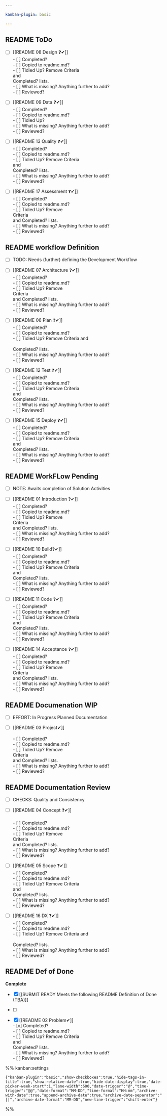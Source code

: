 ```yaml
---

kanban-plugin: basic

---
```


## README ToDo

- [ ] [[README 08 Design ❓✔]]<br>- [ ] Completed?<br>- [ ] Copied to readme.md?<br>- [ ] Tidied Up? Remove Criteria<br>        and<br> Completed? lists.<br>- [ ] What is missing? Anything further to add?<br>- [ ] Reviewed?
- [ ] [[README 09 Data ❓✔]]<br>- [ ] Completed?<br>- [ ] Copied to readme.md?<br>- [ ] Tidied Up?<br>- [ ] What is missing? Anything further to add?<br>- [ ] Reviewed?
- [ ] [[README 13 Quality ❓✔]]<br>- [ ] Completed?<br>- [ ] Copied to readme.md?<br>- [ ] Tidied Up? Remove Criteria<br>        and<br> Completed? lists.<br>- [ ] What is missing? Anything further to add?<br>- [ ] Reviewed?
- [ ] [[README 17 Assessment ❓✔]]<br>- [ ] Completed?<br>- [ ] Copied to readme.md?<br>- [ ] Tidied Up? Remove<br>        Criteria<br> and Completed? lists.<br>- [ ] What is missing? Anything further to add?<br>- [ ] Reviewed?


## README workflow Definition

- [ ] TODO: Needs (further) defining the Development Workflow
- [ ] [[README 07 Architecture ❓✔]]<br>- [ ] Completed?<br>- [ ] Copied to readme.md?<br>- [ ] Tidied Up? Remove<br>        Criteria<br> and Completed? lists.<br>- [ ] What is missing? Anything further to add?<br>- [ ] Reviewed?
- [ ] [[README 06 Plan ❓✔]]<br>- [ ] Completed?<br>- [ ] Copied to readme.md?<br>- [ ] Tidied Up? Remove Criteria and<br><br>        Completed? lists.<br>- [ ] What is missing? Anything further to add?<br>- [ ] Reviewed?
- [ ] [[README 12 Test ❓✔]]<br>- [ ] Completed?<br>- [ ] Copied to readme.md?<br>- [ ] Tidied Up? Remove Criteria<br>        and<br> Completed? lists.<br>- [ ] What is missing? Anything further to add?<br>- [ ] Reviewed?
- [ ] [[README 15 Deploy ❓✔]]<br>- [ ] Completed?<br>- [ ] Copied to readme.md?<br>- [ ] Tidied Up? Remove Criteria<br>        and<br> Completed? lists.<br>- [ ] What is missing? Anything further to add?<br>- [ ] Reviewed?


## README WorkFLow Pending

- [ ] NOTE: Awaits completion of Solution Activities
- [ ] [[README 01 Introduction ❓✔]]<br>- [ ] Completed?<br>- [ ] Copied to readme.md?<br>- [ ] Tidied Up? Remove<br>        Criteria<br> and Completed? lists.<br>- [ ] What is missing? Anything further to add?<br>- [ ] Reviewed?
- [ ] [[README 10 Build❓✔]]<br>- [ ] Completed?<br>- [ ] Copied to readme.md?<br>- [ ] Tidied Up? Remove Criteria<br>        and<br> Completed? lists.<br>- [ ] What is missing? Anything further to add?<br>- [ ] Reviewed?
- [ ] [[README 11 Code ❓✔]]<br>- [ ] Completed?<br>- [ ] Copied to readme.md?<br>- [ ] Tidied Up? Remove Criteria<br>        and<br> Completed? lists.<br>- [ ] What is missing? Anything further to add?<br>- [ ] Reviewed?
- [ ] [[README 14 Acceptance ❓✔]]<br>- [ ] Completed?<br>- [ ] Copied to readme.md?<br>- [ ] Tidied Up? Remove<br>        Criteria<br> and Completed? lists.<br>- [ ] What is missing? Anything further to add?<br>- [ ] Reviewed?


## README Documenation WIP

- [ ] EFFORT: In Progress Planned Documentation
- [ ] [[README 03 Project✔]]<br><br>- [ ] Completed?<br>- [ ] Copied to readme.md?<br>- [ ] Tidied Up? Remove<br>        Criteria<br> and Completed? lists.<br>- [ ] What is missing? Anything further to add?<br>- [ ] Reviewed?


## README Documentation Review

- [ ] CHECKS: Quality and Consistency
- [ ] [[README 04 Concept ❓✔]]<br><br>- [ ] Completed?<br>- [ ] Copied to readme.md?<br>- [ ] Tidied Up? Remove<br>        Criteria<br> and Completed? lists.<br>- [ ] What is missing? Anything further to add? <br>- [ ] Reviewed?
- [ ] [[README 05 Scope ❓✔]]<br>- [ ] Completed?<br>- [ ] Copied to readme.md?<br>- [ ] Tidied Up? Remove Criteria<br>        and<br> Completed? lists.<br>- [ ] What is missing? Anything further to add?<br>- [ ] Reviewed?
- [ ] [[README 16 DX ❓✔]]<br>- [ ] Completed?<br>- [ ] Copied to readme.md?<br>- [ ] Tidied Up? Remove Criteria and<br><br>        Completed? lists.<br>- [ ] What is missing? Anything further to add?<br>- [ ] Reviewed?


## README Def of Done

**Complete**
- [x] [[SUBMIT READY  Meets the following README Definition of Done (TBA)]]
- [ ]
- [x] [[README 02 Problem✔]]<br>- [x] Completed?<br>- [ ] Copied to readme.md?<br>- [ ] Tidied Up? Remove Criteria<br>        and<br> Completed? lists.<br>- [ ] What is missing? Anything further to add? <br>- [ ] Reviewed?




%% kanban:settings
```
{"kanban-plugin":"basic","show-checkboxes":true,"hide-tags-in-title":true,"show-relative-date":true,"hide-date-display":true,"date-picker-week-start":1,"lane-width":600,"date-trigger":"@","time-trigger":"@@","date-format":"MM-DD","time-format":"HH:mm","archive-with-date":true,"append-archive-date":true,"archive-date-separator":" ||","archive-date-format":"MM-DD","new-line-trigger":"shift-enter"}
```
%%

